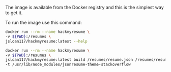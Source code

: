 The image is available from the Docker registry and this is the simplest way to get it.

To run the image use this command:

```bash
docker run --rm --name hackmyresume \
-v ${PWD}:/resumes \
jsloan117/hackmyresume:latest --help
```

```bash
docker run --rm --name hackmyresume \
-v ${PWD}:/resumes \
jsloan117/hackmyresume:latest build /resumes/resume.json /resumes/resume.pdf \
-t /usr/lib/node_modules/jsonresume-theme-stackoverflow
```
